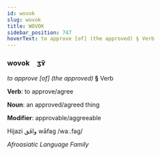 ```yaml
---
id: wovok
slug: wovok
title: WOVOK
sidebar_position: 747
hoverText: to approve [of] (the approved) § Verb
---
```


### wovok&emsp;<span kind="abugida">ʒɤ̑</span>

*to approve [of] (the approved)* **§** Verb

**Verb**: to approve/agree

**Noun**: an approved/agreed thing

**Modifier**: approvable/aggreeable

Hijazi وافَق wāfag /waː.faɡ/

*Afroasiatic Language Family*